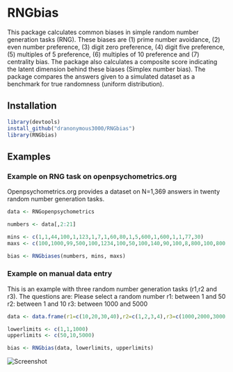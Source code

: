 # RNGbias

This package calculates common biases in simple random number generation tasks (RNG). These biases are (1) prime number avoidance, (2) even number preference, (3) digit zero preference, (4) digit five preference, (5) multiples of 5 preference, (6) multiples of 10 preference and (7) centrality bias. The package also calculates a composite score indicating the latent dimension behind these biases (Simplex number bias). The package compares the answers given to a simulated dataset as a benchmark for true randomness (uniform distribution). 

## Installation

```R 
library(devtools)
install_github("dranonymous3000/RNGbias")
library(RNGbias)
```



## Examples


### Example on RNG task on openpsychometrics.org

Openpsychometrics.org provides a dataset on N=1,369 answers in twenty random number generation tasks.

```R 
data <- RNGopenpsychometrics

numbers <- data[,2:21]

mins <- c(1,1,44,100,1,123,1,7,1,60,80,1,5,600,1,600,1,1,77,30)
maxs <- c(100,1000,99,500,100,1234,100,50,100,140,90,100,8,800,100,800,4,100,4012,60)

bias <- RNGbiases(numbers, mins, maxs)


```




### Example on manual data entry

This is an example with three random number generation tasks (r1,r2 and r3). The questions are:
Please select a random number
r1: between 1 and 50
r2: between 1 and 10
r3: between 1000 and 5000

```R 
data <- data.frame(r1=c(10,20,30,40),r2=c(1,2,3,4),r3=c(1000,2000,3000,4000))

lowerlimits <- c(1,1,1000)
upperlimits <- c(50,10,5000)

bias <- RNGbias(data, lowerlimits, upperlimits)


```



![Screenshot](darktriad.png)


